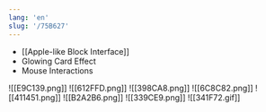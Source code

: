 ```yaml
---
lang: 'en'
slug: '/75B627'
---
```


- [[Apple-like Block Interface]]
- Glowing Card Effect
- Mouse Interactions

![[E9C139.png]]
![[612FFD.png]]
![[398CA8.png]]
![[6C8C82.png]]
![[411451.png]]
![[B2A2B6.png]]
![[339CE9.png]]
![[341F72.gif]]
